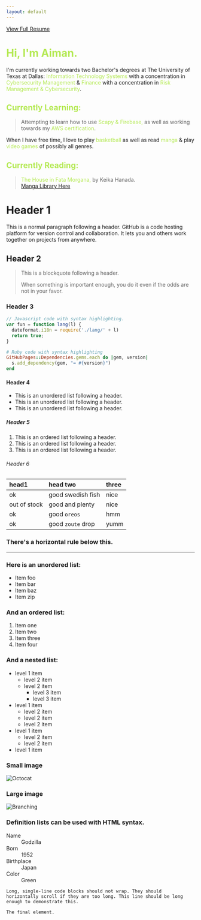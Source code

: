 ```yaml
---
layout: default
---
```

<style>
  .highlight {
    color: #B4E953;
</style>

<style>
  .white {
    color: #FFFFFF;
</style>

<a href="Ahsan-Resume1.pdf" target="_blank" rel="noopener noreferrer">View Full Resume</a>

<h1>
  <span class="highlight">Hi, I'm <strong>Aiman.</strong></span> 
</h1>

<p>
  I'm currently working towards two Bachelor's degrees at The University of Texas at Dallas: <span class="highlight">Information Technology Systems </span> with a concentration in <span class="highlight">Cybersecurity Management</span> & <span class="highlight">Finance</span> with a concentration in <span class="highlight">Risk Management & Cybersecurity</span>.
</p>

<h2>
  <span class="highlight">Currently Learning:</span>
</h2>

<blockquote>
  Attempting to learn how to use <span class="highlight">Scapy & Firebase,</span> as well as working towards my <span class="highlight">AWS certification</span>.
</blockquote>

<p>
  When I have free time, I love to play <span class="highlight">basketball</span> as well as read <span class="highlight">manga</span> & play <span class="highlight">video games</span> of possibly all genres.
</p>

<h2>
  <span class="highlight">Currently Reading:</span>
</h2>

<blockquote>
  <span class="highlight">The House in Fata Morgana,</span> by Keika Hanada.<br>
    <a href="https://comick.io/user/f80ac380-2868-4981-83ba-35d38569b696/list">Manga Library Here</a>
</blockquote>


# Header 1

This is a normal paragraph following a header. GitHub is a code hosting platform for version control and collaboration. It lets you and others work together on projects from anywhere.

## Header 2

> This is a blockquote following a header.
>
> When something is important enough, you do it even if the odds are not in your favor.

### Header 3

```js
// Javascript code with syntax highlighting.
var fun = function lang(l) {
  dateformat.i18n = require('./lang/' + l)
  return true;
}
```

```ruby
# Ruby code with syntax highlighting
GitHubPages::Dependencies.gems.each do |gem, version|
  s.add_dependency(gem, "= #{version}")
end
```

#### Header 4

*   This is an unordered list following a header.
*   This is an unordered list following a header.
*   This is an unordered list following a header.

##### Header 5

1.  This is an ordered list following a header.
2.  This is an ordered list following a header.
3.  This is an ordered list following a header.

###### Header 6

| head1        | head two          | three |
|:-------------|:------------------|:------|
| ok           | good swedish fish | nice  |
| out of stock | good and plenty   | nice  |
| ok           | good `oreos`      | hmm   |
| ok           | good `zoute` drop | yumm  |

### There's a horizontal rule below this.

* * *

### Here is an unordered list:

*   Item foo
*   Item bar
*   Item baz
*   Item zip

### And an ordered list:

1.  Item one
1.  Item two
1.  Item three
1.  Item four

### And a nested list:

- level 1 item
  - level 2 item
  - level 2 item
    - level 3 item
    - level 3 item
- level 1 item
  - level 2 item
  - level 2 item
  - level 2 item
- level 1 item
  - level 2 item
  - level 2 item
- level 1 item

### Small image

![Octocat](https://github.githubassets.com/images/icons/emoji/octocat.png)

### Large image

![Branching](https://guides.github.com/activities/hello-world/branching.png)


### Definition lists can be used with HTML syntax.

<dl>
<dt>Name</dt>
<dd>Godzilla</dd>
<dt>Born</dt>
<dd>1952</dd>
<dt>Birthplace</dt>
<dd>Japan</dd>
<dt>Color</dt>
<dd>Green</dd>
</dl>

```
Long, single-line code blocks should not wrap. They should horizontally scroll if they are too long. This line should be long enough to demonstrate this.
```

```
The final element.
```
